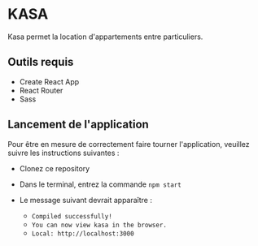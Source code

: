 # KASA

Kasa permet la location d'appartements entre particuliers.

## Outils requis

-   Create React App
-   React Router
-   Sass

## Lancement de l'application

Pour être en mesure de correctement faire tourner l'application, veuillez suivre les instructions suivantes :

-   Clonez ce repository
-   Dans le terminal, entrez la commande `npm start`

-   Le message suivant devrait apparaître :
    -   `Compiled successfully!`
    -   `You can now view kasa in the browser.`
    -   `Local: http://localhost:3000`